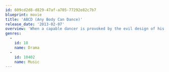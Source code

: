 ```yaml
---
id: 609cd2d8-d829-47af-a705-77292e82c7b7
blueprint: movie
title: 'ABCD (Any Body Can Dance)'
release_date: '2013-02-07'
overview: 'When a capable dancer is provoked by the evil design of his employer, naturally he will be out to prove his mettle.'
genres:
  -
    id: 18
    name: Drama
  -
    id: 10402
    name: Music
---
```


